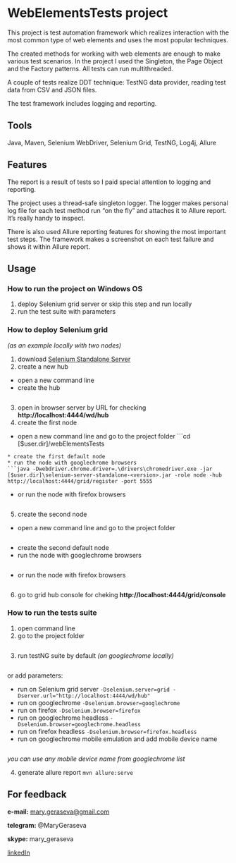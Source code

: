 # WebElementsTests project

This project is test automation framework which realizes interaction with the most common type of web elements and uses the most popular techniques.

The created methods for working with web elements are enough to make various test scenarios. In the project I used the Singleton, the Page Object and the Factory patterns. All tests can run multithreaded.

A couple of tests realize DDT technique: TestNG data provider, reading test data from CSV and JSON files.

The test framework includes logging and reporting.

## Tools
Java, Maven, Selenium WebDriver, Selenium Grid, TestNG, Log4j, Allure

## Features
The report is a result of tests so I paid special attention to logging and reporting.

The project uses a thread-safe singleton logger. The logger makes personal log file for each test method run “on the fly” and attaches it to Allure report. It’s really handy to inspect.

There is also used Allure reporting features for showing the most important test steps. The framework makes a screenshot on each test failure and shows it within Allure report.

## Usage

### How to run the project on Windows OS
1. deploy Selenium grid server or skip this step and run locally
2. run the test suite with parameters

### How to deploy Selenium grid
*(as an example locally with two nodes)*
1. download [Selenium Standalone Server](https://www.seleniumhq.org/download/)
2. create a new hub
  * open a new command line
  * create the hub
  ```java -jar [$user.dir]\selenium-server-standalone-<version>.jar -role hub
  ```
3. open in browser server by URL for checking **http://localhost:4444/wd/hub**
4. create the first node
  * open a new command line and go to the project folder ```cd [$user.dir]/webElementsTests
  ```
  * create the first default node
  * run the node with googlechrome browsers
```java -Dwebdriver.chrome.driver=.\drivers\chromedriver.exe -jar [$user.dir]\selenium-server-standalone-<version>.jar -role node -hub http://localhost:4444/grid/register -port 5555
```
  * or run the node with firefox browsers 
```java -Dwebdriver.gecko.driver=.\drivers\geckodriver.exe -jar [$user.dir]\selenium-server-standalone-<version>.jar -role node -hub http://localhost:4444/grid/register -port 5555
```
 5. create the second node
  * open a new command line and go to the project folder
 ```cd [$user.dir]/webElementsTests
 ```
  * create the second default node
  * run the node with googlechrome browsers
```java -Dwebdriver.chrome.driver=.\drivers\chromedriver.exe -jar [$user.dir]\selenium-server-standalone-<version>.jar -role node -hub http://localhost:4444/grid/register -port 5556
```
  * or run the node with firefox browsers
```java -Dwebdriver.gecko.driver=.\drivers\geckodriver.exe -jar [$user.dir]\selenium-server-standalone-<version>.jar -role node -hub http://localhost:4444/grid/register -port 5556
```
6. go to grid hub console for cheking **http://localhost:4444/grid/console**

### How to run the tests suite

1. open command line
2. go to the project folder

```cd [$user.dir]**/webElementsTests
```
3. run testNG suite by default *(on googlechrome locally)* 

```mvn clean test -Dsurefire.suiteXmlFiles=.\src\test\resources\xml\allTestsSuite.xml
```
or add parameters:
  * run on Selenium grid server `-Dselenium.server=grid -Dserver.url="http://localhost:4444/wd/hub"`
  * run on googlechrome `-Dselenium.browser=googlechrome`
  * run on firefox `-Dselenium.browser=firefox`
  * run on googlechrome headless `-Dselenium.browser=googlechrome.headless`
  * run on firefox headless `-Dselenium.browser=firefox.headless`
  * run on googlechrome mobile emulation and add mobile device name 
  ```-Dselenium.browser=mobile -Dselenium.deviceName="Pixel 2"
  ```
  *you can use any mobile device name from googlechrome list*
  
4. generate allure report `mvn allure:serve`

## For feedback

**e-mail:** mary.geraseva@gmail.com

**telegram:** @MaryGeraseva

**skype:** mary_geraseva

[linkedIn](https://www.linkedin.com/in/maria-geraseva/)
